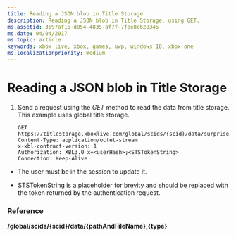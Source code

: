 ```yaml
---
title: Reading a JSON blob in Title Storage
description: Reading a JSON blob in Title Storage, using GET.
ms.assetid: 3697af16-d054-4835-af7f-7fee8c628345
ms.date: 04/04/2017
ms.topic: article
keywords: xbox live, xbox, games, uwp, windows 10, xbox one
ms.localizationpriority: medium
---
```


# Reading a JSON blob in Title Storage

1.  Send a request using the *GET* method to read the data from title storage. This example uses global title storage.

        GET https://titlestorage.xboxlive.com/global/scids/{scid}/data/surprise.json,json
        Content-Type: application/octet-stream
        x-xbl-contract-version: 1
        Authorization: XBL3.0 x=<userHash>;<STSTokenString>
        Connection: Keep-Alive

-   The user must be in the session to update it.

-   STSTokenString is a placeholder for brevity and should be replaced with the token returned by the authentication request.


### Reference

**/global/scids/{scid}/data/{pathAndFileName},{type}**
